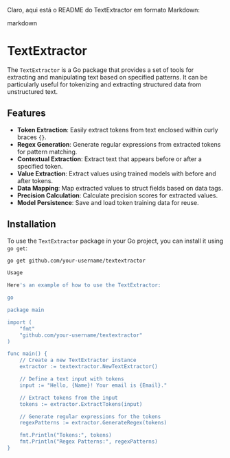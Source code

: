 Claro, aqui está o README do TextExtractor em formato Markdown:

markdown

# TextExtractor

The `TextExtractor` is a Go package that provides a set of tools for extracting and manipulating text based on specified patterns. It can be particularly useful for tokenizing and extracting structured data from unstructured text.

## Features

- **Token Extraction**: Easily extract tokens from text enclosed within curly braces `{}`.
- **Regex Generation**: Generate regular expressions from extracted tokens for pattern matching.
- **Contextual Extraction**: Extract text that appears before or after a specified token.
- **Value Extraction**: Extract values using trained models with before and after tokens.
- **Data Mapping**: Map extracted values to struct fields based on data tags.
- **Precision Calculation**: Calculate precision scores for extracted values.
- **Model Persistence**: Save and load token training data for reuse.

## Installation

To use the `TextExtractor` package in your Go project, you can install it using `go get`:

```bash
go get github.com/your-username/textextractor

Usage

Here's an example of how to use the TextExtractor:

go

package main

import (
	"fmt"
	"github.com/your-username/textextractor"
)

func main() {
	// Create a new TextExtractor instance
	extractor := textextractor.NewTextExtractor()

	// Define a text input with tokens
	input := "Hello, {Name}! Your email is {Email}."

	// Extract tokens from the input
	tokens := extractor.ExtractTokens(input)

	// Generate regular expressions for the tokens
	regexPatterns := extractor.GenerateRegex(tokens)

	fmt.Println("Tokens:", tokens)
	fmt.Println("Regex Patterns:", regexPatterns)
}
```


